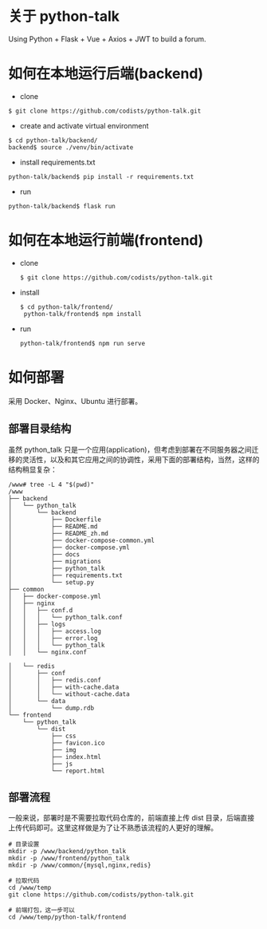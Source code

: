 # 关于 python-talk
Using Python + Flask  + Vue + Axios + JWT to build a forum.

# 如何在本地运行后端(backend) 

- clone

```shell
$ git clone https://github.com/codists/python-talk.git
```

- create and activate virtual environment

```shell
$ cd python-talk/backend/
backend$ source ./venv/bin/activate
```

- install requirements.txt

```shell
python-talk/backend$ pip install -r requirements.txt
```

- run 

```shell
python-talk/backend$ flask run
```
# 如何在本地运行前端(frontend)
- clone
    ```shell
    $ git clone https://github.com/codists/python-talk.git
    ```
- install 
    ```shell
    $ cd python-talk/frontend/
     python-talk/frontend$ npm install
    ```
- run
    ```shell
    python-talk/frontend$ npm run serve
    ```

# 如何部署

采用 Docker、Nginx、Ubuntu 进行部署。

## 部署目录结构

虽然 python_talk 只是一个应用(application)，但考虑到部署在不同服务器之间迁移的灵活性，以及和其它应用之间的协调性，采用下面的部署结构，当然，这样的结构稍显复杂：

```├── backend
/www# tree -L 4 "$(pwd)"
/www
├── backend
│   └── python_talk
│       └── backend
│           ├── Dockerfile
│           ├── README.md
│           ├── README_zh.md
│           ├── docker-compose-common.yml
│           ├── docker-compose.yml
│           ├── docs
│           ├── migrations
│           ├── python_talk
│           ├── requirements.txt
│           └── setup.py
├── common
│   ├── docker-compose.yml
│   ├── nginx
│   │   ├── conf.d
│   │   │   └── python_talk.conf
│   │   ├── logs
│   │   │   ├── access.log
│   │   │   ├── error.log
│   │   │   └── python_talk
│   │   └── nginx.conf

│   └── redis
│       ├── conf
│       │   ├── redis.conf
│       │   ├── with-cache.data
│       │   └── without-cache.data
│       └── data
│           └── dump.rdb
└── frontend
    └── python_talk
        └── dist
            ├── css
            ├── favicon.ico
            ├── img
            ├── index.html
            ├── js
            └── report.html
```

## 部署流程

一般来说，部署时是不需要拉取代码仓库的，前端直接上传 dist 目录，后端直接上传代码即可。这里这样做是为了让不熟悉该流程的人更好的理解。

```
# 目录设置
mkdir -p /www/backend/python_talk
mkdir -p /www/frontend/python_talk
mkdir -p /www/common/{mysql,nginx,redis} 

# 拉取代码
cd /www/temp
git clone https://github.com/codists/python-talk.git

# 前端打包，这一步可以
cd /www/temp/python-talk/frontend





```

